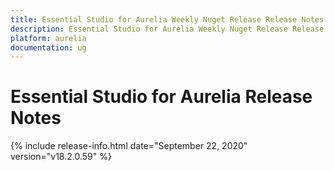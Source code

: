 ```yaml
---
title: Essential Studio for Aurelia Weekly Nuget Release Release Notes  
description: Essential Studio for Aurelia Weekly Nuget Release Release Notes  
platform: aurelia
documentation: ug
---
```


# Essential Studio for Aurelia  Release Notes  

{% include release-info.html date="September 22, 2020"  version="v18.2.0.59" %} 







